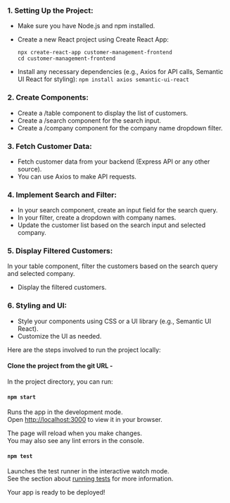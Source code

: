 ### 1. Setting Up the Project:
 * Make sure you have Node.js and npm installed.
 * Create a new React project using Create React App:
    ```
    npx create-react-app customer-management-frontend 
    cd customer-management-frontend
     ```

* Install any necessary dependencies (e.g., Axios for API calls, Semantic UI React for styling):
    ``` npm install axios semantic-ui-react ```

### 2. Create Components:
  * Create a /table component to display the list of customers.
  * Create a /search component for the search input.
  * Create a /company component for the company name dropdown filter.

### 3. Fetch Customer Data:
  * Fetch customer data from your backend (Express API or any other source).
  * You can use Axios to make API requests.
### 4. Implement Search and Filter:
  * In your search component, create an input field for the search query.
  * In your filter, create a dropdown with company names.
  * Update the customer list based on the search input and selected company.
### 5. Display Filtered Customers:
In your table component, filter the customers based on the search query and selected company.
  * Display the filtered customers.
### 6. Styling and UI:
  * Style your components using CSS or a UI library (e.g., Semantic UI React).
  * Customize the UI as needed.

Here are the steps involved to run the project locally:
#### Clone the project from the git URL - 

In the project directory, you can run:

#### `npm start`

Runs the app in the development mode.\
Open [http://localhost:3000](http://localhost:3000) to view it in your browser.

The page will reload when you make changes.\
You may also see any lint errors in the console.

#### `npm test`

Launches the test runner in the interactive watch mode.\
See the section about [running tests](https://facebook.github.io/create-react-app/docs/running-tests) for more information.

Your app is ready to be deployed!


